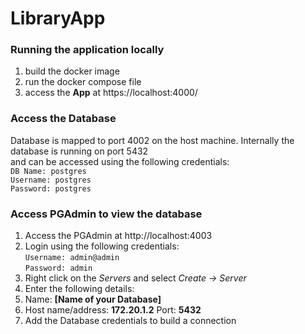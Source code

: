 # LibraryApp

### Running the application locally

1. build the docker image
2. run the docker compose file
3. access the **App** at https://localhost:4000/

### Access the Database

Database is mapped to port 4002 on the host machine. Internally the database is running on port 5432   
and can be accessed using the following credentials:  
`DB Name: postgres`    
`Username: postgres`  
`Password: postgres`

### Access PGAdmin to view the database

1. Access the PGAdmin at http://localhost:4003
2. Login using the following credentials:  
   `Username: admin@admin`  
   `Password: admin`
3. Right click on the *Servers* and select *Create -> Server*
4. Enter the following details:
5. Name: **[Name of your Database]**
6. Host name/address: **172.20.1.2**  Port: **5432**
7. Add the Database credentials to build a connection
